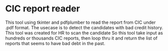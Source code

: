 # CIC report reader
This tool using tkinter and pdfplumber to read the report from CIC under .pdf format.
The usecase is to detect the candidates with bad credit history. This tool was created for HR to scan the candidate
So this tool take input as hundreds or thousands CIC reports, then loop thru it and return the list of reports that seems to have bad debt in the past.
